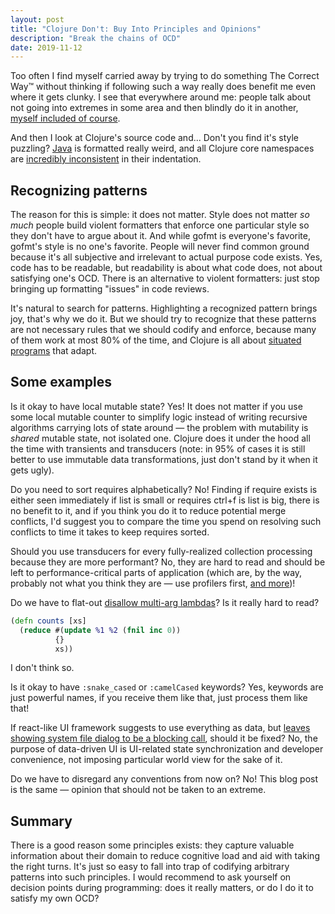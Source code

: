 ```yaml
---
layout: post
title: "Clojure Don't: Buy Into Principles and Opinions"
description: "Break the chains of OCD"
date: 2019-11-12
---
```


Too often I find myself carried away by trying to do something The Correct Way™ without thinking if following such a way really does benefit me even where it gets clunky. I see that everywhere around me: people talk about not going into extremes in some area and then blindly do it in another, [myself included of course](/2019-03-30/question-marks-in-clojure).

And then I look at Clojure's source code and... Don't you find it's style puzzling? [Java](https://github.com/clojure/clojure/blob/master/src/jvm/clojure/lang/RT.java) is formatted really weird, and all Clojure core namespaces are [incredibly inconsistent](https://github.com/clojure/clojure/blob/master/src/clj/clojure/stacktrace.clj#L70-L85) in their indentation. 

## Recognizing patterns

The reason for this is simple: it does not matter. Style does not matter *so much* people build violent formatters that enforce one particular style so they don't have to argue about it. And while gofmt is everyone's favorite, gofmt's style is no one's favorite. People will never find common ground because it's all subjective and irrelevant to actual purpose code exists. Yes, code has to be readable, but readability is about what code does, not about satisfying one's OCD. There is an alternative to violent formatters: just stop bringing up formatting "issues" in code reviews.

It's natural to search for patterns. Highlighting a recognized pattern brings joy, that's why we do it. But we should try to recognize that these patterns are not necessary rules that we should codify and enforce, because many of them work at most 80% of the time, and Clojure is all about [situated programs](https://www.youtube.com/watch?v=2V1FtfBDsLU) that adapt.

## Some examples

Is it okay to have local mutable state? Yes! It does not matter if you use some local mutable counter to simplify logic instead of writing recursive algorithms carrying lots of state around — the problem with mutability is *shared* mutable state, not isolated one. Clojure does it under the hood all the time with transients and transducers (note: in 95% of cases it is still better to use immutable data transformations, just don't stand by it when it gets ugly).

Do you need to sort requires alphabetically? No! Finding if require exists is either seen immediately if list is small or requires ctrl+f is list is big, there is no benefit to it, and if you think you do it to reduce potential merge conflicts, I'd suggest you to compare the time you spend on resolving such conflicts to time it takes to keep requires sorted.

Should you use transducers for every fully-realized collection processing because they are more performant? No, they are hard to read and should be left to performance-critical parts of application (which are, by the way, probably not what you think they are — use profilers first, [and more](https://www.youtube.com/watch?v=r-TLSBdHe1A))!

Do we have to flat-out [disallow multi-arg lambdas](https://stuartsierra.com/2019/09/15/clojure-donts-numbered-parameters)? Is it really hard to read?
```clj
(defn counts [xs]
  (reduce #(update %1 %2 (fnil inc 0)) 
          {} 
          xs))
```
I don't think so.

Is it okay to have `:snake_cased` or `:camelCased` keywords? Yes, keywords are just powerful names, if you receive them like that, just process them like that!

If react-like UI framework suggests to use everything as data, but [leaves showing system file dialog to be a blocking call](https://github.com/cljfx/cljfx/pull/40#issuecomment-543934176), should it be fixed? No, the purpose of data-driven UI is UI-related state synchronization and developer convenience, not imposing particular world view for the sake of it.

Do we have to disregard any conventions from now on? No! This blog post is the same — opinion that should not be taken to an extreme.

## Summary

There is a good reason some principles exists: they capture valuable information about their domain to reduce cognitive load and aid with taking the right turns. It's just so easy to fall into trap of codifying arbitrary patterns into such principles. I would recommend to ask yourself on decision points during programming: does it really matters, or do I do it to satisfy my own OCD?